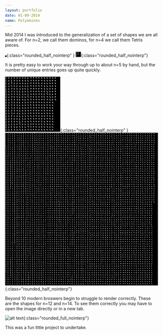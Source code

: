 ```yaml
---
layout: portfolio
date: 01-09-2014
name: Polyominos
---
```


Mid 2014 I was introduced to the generalization of a set of shapes we are all 
aware of.  For n=2, we call them dominos, for n=4 we call them Tetris pieces.

![alt text](/images/polyn/up_to_2.png "Polyominos n=2"){:class="rounded_half_nointerp" }
![alt text](/images/polyn/up_to_4.png "Polyominos n=4"){:class="rounded_half_nointerp"}

It is pretty easy to work your way through up to about n=5 by hand, but the number of unique
entries goes up quite quickly.  

![alt text](/images/polyn/up_to_8.png "Polyominos n=8"){:class="rounded_half_nointerp" }
![alt text](/images/polyn/up_to_10.png "Polyominos n=10"){:class="rounded_half_nointerp"}

Beyond 10 modern broswers begin to struggle to render correctly.  These are the shapes for 
n=12 and n=14. To see them correctly you may have to open the image directly or in a new tab.  

![alt text](/images/polyn/up_to_14.png "Polyominos n=10"){:class="rounded_full_nointerp"}

This was a fun little project to undertake.